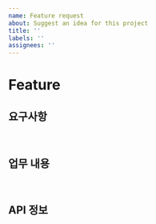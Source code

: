 ```yaml
---
name: Feature request
about: Suggest an idea for this project
title: ''
labels: ''
assignees: ''
---
```


# Feature

## 요구사항

<br>

## 업무 내용

<br>

## API 정보
